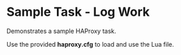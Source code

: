 # Sample Task - Log Work

Demonstrates a sample HAProxy task.

Use the provided **haproxy.cfg** to load and use the Lua file.